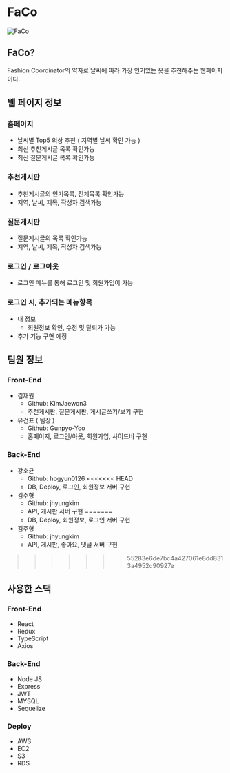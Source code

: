 # FaCo
![FaCo](https://user-images.githubusercontent.com/89349350/154245167-0b358fdb-67a5-4543-b6e8-79bed423249b.png)

## FaCo?
Fashion Coordinator의 약자로 날씨에 따라 가장 인기있는 옷을 추천해주는 웹페이지이다.

## 웹 페이지 정보
### 홈페이지
- 날씨별 Top5 의상 추천 ( 지역별 날씨 확인 가능 )
- 최신 추천게시글 목록 확인가능
- 최신 질문게시글 목록 확인가능

### 추천게시판
- 추천게시글의 인기목록, 전체목록 확인가능
- 지역, 날씨, 제목, 작성자 검색가능

### 질문게시판
- 질문게시글의 목록 확인가능
- 지역, 날씨, 제목, 작성자 검색가능

### 로그인 / 로그아웃
- 로그인 메뉴를 통해 로그인 및 회원가입이 가능

### 로그인 시, 추가되는 메뉴항목
- 내 정보
  - 회원정보 확인, 수정 및 탈퇴가 가능
- 추가 기능 구현 예정

## 팀원 정보
### Front-End
- 김재원
  - Github: KimJaewon3
  - 추천게시판, 질문게시판, 게시글쓰기/보기 구현
- 유건표 ( 팀장 )
  - Github: Gunpyo-Yoo
  - 홈페이지, 로그인/아웃, 회원가입, 사이드바 구현
### Back-End
- 강호균
  - Github: hogyun0126
<<<<<<< HEAD
  - DB, Deploy, 로그인, 회원정보 서버 구현
- 김주형
  - Github: jhyungkim
  - API, 게시판 서버 구현
=======
  - DB, Deploy, 회원정보, 로그인 서버 구현
- 김주형
  - Github: jhyungkim
  - API, 게시판, 좋아요, 댓글 서버 구현
>>>>>>> 55283e6de7bc4a427061e8dd8313a4952c90927e

## 사용한 스택
### Front-End
- React
- Redux
- TypeScript
- Axios
### Back-End
- Node JS
- Express
- JWT
- MYSQL
- Sequelize
### Deploy
- AWS
- EC2
- S3
- RDS
